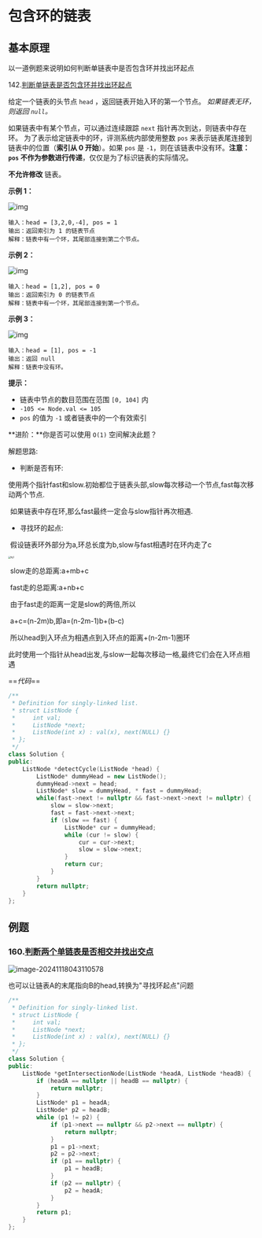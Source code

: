 # 包含环的链表

## 基本原理

以一道例题来说明如何判断单链表中是否包含环并找出环起点

142.[判断单链表是否包含环并找出环起点](https://leetcode.cn/problems/linked-list-cycle-ii/description/)

给定一个链表的头节点  `head` ，返回链表开始入环的第一个节点。 *如果链表无环，则返回 `null`。*

如果链表中有某个节点，可以通过连续跟踪 `next` 指针再次到达，则链表中存在环。 为了表示给定链表中的环，评测系统内部使用整数 `pos` 来表示链表尾连接到链表中的位置（**索引从 0 开始**）。如果 `pos` 是 `-1`，则在该链表中没有环。**注意：`pos` 不作为参数进行传递**，仅仅是为了标识链表的实际情况。

**不允许修改** 链表。



 

**示例 1：**

![img](https://fzchen-picgo.oss-cn-shanghai.aliyuncs.com/Github/learning/202412151733352.png)

```
输入：head = [3,2,0,-4], pos = 1
输出：返回索引为 1 的链表节点
解释：链表中有一个环，其尾部连接到第二个节点。
```

**示例 2：**

![img](https://fzchen-picgo.oss-cn-shanghai.aliyuncs.com/Github/learning/202412151733287.png)

```
输入：head = [1,2], pos = 0
输出：返回索引为 0 的链表节点
解释：链表中有一个环，其尾部连接到第一个节点。
```

**示例 3：**

![img](https://fzchen-picgo.oss-cn-shanghai.aliyuncs.com/Github/learning/202412151733274.png)

```
输入：head = [1], pos = -1
输出：返回 null
解释：链表中没有环。
```

 

**提示：**

- 链表中节点的数目范围在范围 `[0, 104]` 内
- `-105 <= Node.val <= 105`
- `pos` 的值为 `-1` 或者链表中的一个有效索引

 

**进阶：**你是否可以使用 `O(1)` 空间解决此题？



解题思路:

- 判断是否有环:

​	使用两个指针fast和slow.初始都位于链表头部,slow每次移动一个节点,fast每次移动两个节点.

​	如果链表中存在环,那么fast最终一定会与slow指针再次相遇.

- 寻找环的起点:

​	假设链表环外部分为a,环总长度为b,slow与fast相遇时在环内走了c

<img src="https://fzchen-picgo.oss-cn-shanghai.aliyuncs.com/Github/learning/202412151736258.png" alt="fig1" style="zoom:30%;" />

​	slow走的总距离:a+mb+c

​	fast走的总距离:a+nb+c

​	由于fast走的距离一定是slow的两倍,所以

​	a+c=(n-2m)b,即a=(n-2m-1)b+(b-c)

​	所以head到入环点为相遇点到入环点的距离+(n-2m-1)圈环

​	此时使用一个指针从head出发,与slow一起每次移动一格,最终它们会在入环点相遇

==*代码*==

```c++
/**
 * Definition for singly-linked list.
 * struct ListNode {
 *     int val;
 *     ListNode *next;
 *     ListNode(int x) : val(x), next(NULL) {}
 * };
 */
class Solution {
public:
    ListNode *detectCycle(ListNode *head) {
        ListNode* dummyHead = new ListNode();
        dummyHead->next = head;
        ListNode* slow = dummyHead, * fast = dummyHead;
        while(fast->next != nullptr && fast->next->next != nullptr) {
            slow = slow->next;
            fast = fast->next->next;
            if (slow == fast) {
                ListNode* cur = dummyHead;
                while (cur != slow) {
                    cur = cur->next;
                    slow = slow->next;
                }
                return cur;
            }
        }
        return nullptr;
    }
};
```



## 例题

### 160.[判断两个单链表是否相交并找出交点](https://leetcode.cn/problems/intersection-of-two-linked-lists/description/)

![image-20241118043110578](https://fzchen-picgo.oss-cn-shanghai.aliyuncs.com/Github/learning/202412151730713.png)

也可以让链表A的末尾指向B的head,转换为"寻找环起点"问题

```c++
/**
 * Definition for singly-linked list.
 * struct ListNode {
 *     int val;
 *     ListNode *next;
 *     ListNode(int x) : val(x), next(NULL) {}
 * };
 */
class Solution {
public:
    ListNode *getIntersectionNode(ListNode *headA, ListNode *headB) {
        if (headA == nullptr || headB == nullptr) {
            return nullptr;
        }
        ListNode* p1 = headA;
        ListNode* p2 = headB;
        while (p1 != p2) {
            if (p1->next == nullptr && p2->next == nullptr) {
                return nullptr;
            }
            p1 = p1->next;
            p2 = p2->next;
            if (p1 == nullptr) {
                p1 = headB;
            }
            if (p2 == nullptr) {
                p2 = headA;
            }
        }
        return p1;
    }
};
```
